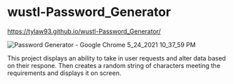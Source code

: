 # wustl-Password_Generator

https://tylaw93.github.io/wustl-Password_Generator/

![Password Generator - Google Chrome 5_24_2021 10_37_59 PM](https://user-images.githubusercontent.com/71790703/119435935-cfcdcf80-bce0-11eb-856f-3aaca5a9b0a7.png)

This project displays an ability to take in user requests and alter data based on their respone. Then creates a random string of characters meeting the requirements and displays it on screen.
